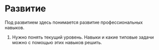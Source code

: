 # Развитие

Под развитием здесь понимается развитие профессиональных навыков.

1. Нужно понять текущий уровень. Навыки и какие типовые задачи можно с помощью этих навыков решить.

